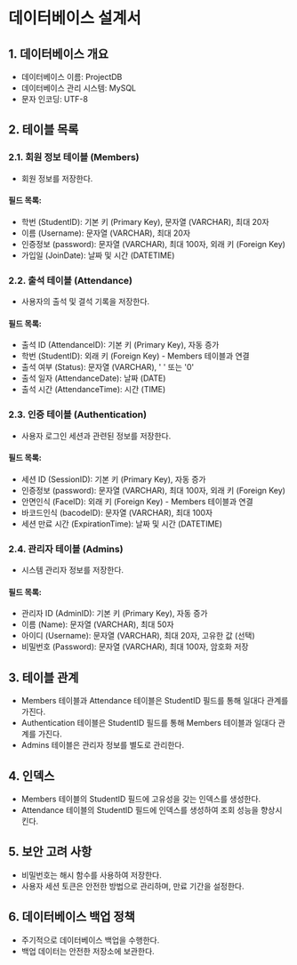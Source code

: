 
# 데이터베이스 설계서

## 1. 데이터베이스 개요

- 데이터베이스 이름: ProjectDB
- 데이터베이스 관리 시스템: MySQL
- 문자 인코딩: UTF-8

## 2. 테이블 목록

### 2.1. 회원 정보 테이블 (Members)

- 회원 정보를 저장한다.

#### 필드 목록:

- 학번 (StudentID): 기본 키 (Primary Key), 문자열 (VARCHAR), 최대 20자
- 이름 (Username): 문자열 (VARCHAR), 최대 20자
- 인증정보 (password): 문자열 (VARCHAR), 최대 100자, 외래 키 (Foreign Key)
- 가입일 (JoinDate): 날짜 및 시간 (DATETIME)

### 2.2. 출석 테이블 (Attendance)

- 사용자의 출석 및 결석 기록을 저장한다.

#### 필드 목록:

- 출석 ID (AttendanceID): 기본 키 (Primary Key), 자동 증가
- 학번 (StudentID): 외래 키 (Foreign Key) - Members 테이블과 연결
- 출석 여부 (Status): 문자열 (VARCHAR), ' ' 또는 '0'
- 출석 일자 (AttendanceDate): 날짜 (DATE)
- 출석 시간 (AttendanceTime): 시간 (TIME)

### 2.3. 인증 테이블 (Authentication)

- 사용자 로그인 세션과 관련된 정보를 저장한다.

#### 필드 목록:

- 세션 ID (SessionID): 기본 키 (Primary Key), 자동 증가
- 인증정보 (password): 문자열 (VARCHAR), 최대 100자, 외래 키 (Foreign Key)
- 안면인식 (FaceID): 외래 키 (Foreign Key) - Members 테이블과 연결
- 바코드인식 (bacodeID): 문자열 (VARCHAR), 최대 100자
- 세션 만료 시간 (ExpirationTime): 날짜 및 시간 (DATETIME)

### 2.4. 관리자 테이블 (Admins)

- 시스템 관리자 정보를 저장한다.

#### 필드 목록:

- 관리자 ID (AdminID): 기본 키 (Primary Key), 자동 증가
- 이름 (Name): 문자열 (VARCHAR), 최대 50자
- 아이디 (Username): 문자열 (VARCHAR), 최대 20자, 고유한 값 (선택)
- 비밀번호 (Password): 문자열 (VARCHAR), 최대 100자, 암호화 저장

## 3. 테이블 관계

- Members 테이블과 Attendance 테이블은 StudentID 필드를 통해 일대다 관계를 가진다.
- Authentication 테이블은 StudentID 필드를 통해 Members 테이블과 일대다 관계를 가진다.
- Admins 테이블은 관리자 정보를 별도로 관리한다.

## 4. 인덱스

- Members 테이블의 StudentID 필드에 고유성을 갖는 인덱스를 생성한다.
- Attendance 테이블의 StudentID 필드에 인덱스를 생성하여 조회 성능을 향상시킨다.

## 5. 보안 고려 사항

- 비밀번호는 해시 함수를 사용하여 저장한다.
- 사용자 세션 토큰은 안전한 방법으로 관리하며, 만료 기간을 설정한다.

## 6. 데이터베이스 백업 정책

- 주기적으로 데이터베이스 백업을 수행한다.
- 백업 데이터는 안전한 저장소에 보관한다.

